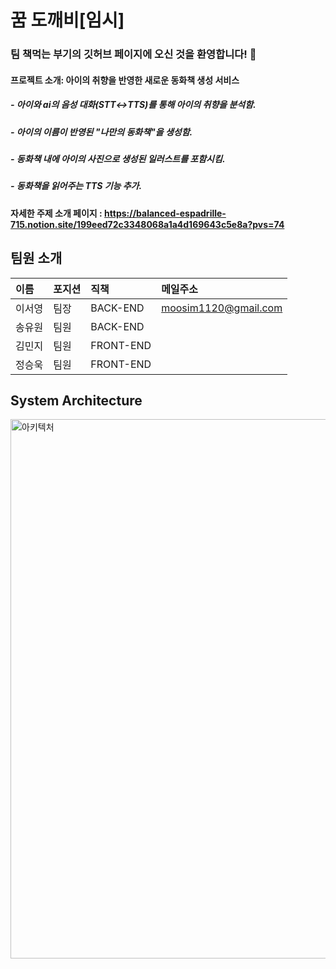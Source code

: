 # 꿈 도깨비[임시]
### 팀 책먹는 부기의 깃허브 페이지에 오신 것을 환영합니다! 🌠


#### 프로젝트 소개: 아이의 취향을 반영한 새로운 동화책 생성 서비스
##### - 아이와 ai의 음성 대화(STT↔TTS)를 통해 아이의 취향을 분석함.
##### - 아이의 이름이 반영된 "나만의 동화책"을 생성함.
##### - 동화책 내에 아이의 사진으로 생성된 일러스트를 포함시킴.
##### - 동화책을 읽어주는 TTS 기능 추가.


#### 자세한 주제 소개 페이지 : https://balanced-espadrille-715.notion.site/199eed72c3348068a1a4d169643c5e8a?pvs=74


## 팀원 소개

|**이름**|포지션|직책|메일주소|
|:---|:---|:---|:---|
|이서영|팀장|BACK-END|moosim1120@gmail.com|
|송유원|팀원|BACK-END||
|김민지|팀원|FRONT-END||
|정승욱|팀원|FRONT-END||



## System Architecture
<img width="863" alt="아키텍처" src="https://github.com/user-attachments/assets/bec3c54b-8ed7-4bce-8e7d-6f882d2c6352" />
